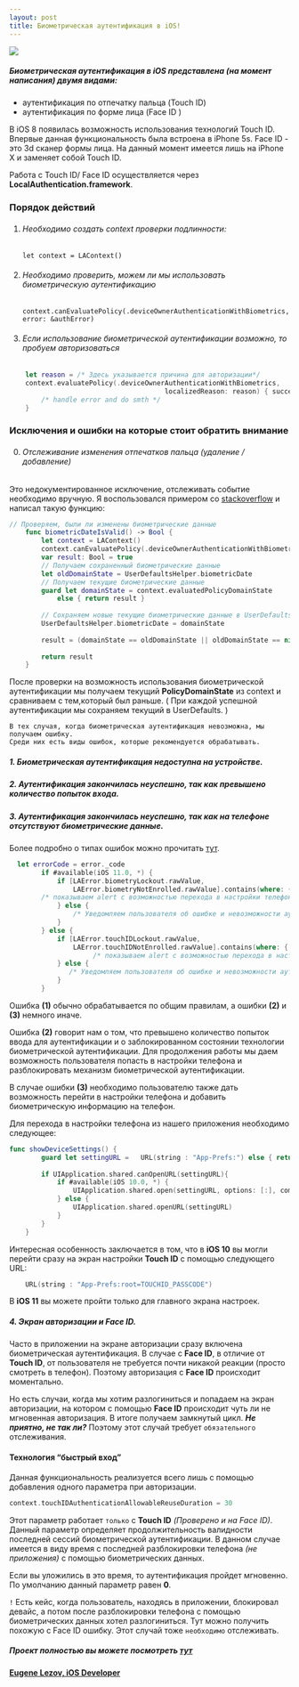 ```yaml
---
layout: post
title: Биометрическая аутентификация в iOS!
---
```


![][LOGO]
##### Биометрическая аутентификация в iOS представлена (на момент написания) двумя видами:
* аутентификация по отпечатку пальца (Touch ID)
* аутентификация по форме лица (Face ID )

В iOS 8 появилась возможность использования технологий Touch ID. Впервые данная функциональность была встроена в iPhone 5s. 
Face ID - это 3d сканер формы лица. На данный момент имеется лишь на iPhone X и заменяет собой Touch ID.

Работа с Touch ID/ Face ID осуществляется через **LocalAuthentication.framework**.

### Порядок действий
1. ###### Необходимо создать context проверки подлинности:

    ```let context = LAContext()```
2. ###### Необходимо проверить, можем ли мы использовать биометрическую аутентификацию 
    ```context.canEvaluatePolicy(.deviceOwnerAuthenticationWithBiometrics, error: &authError)```
3. ###### Если использование биометрической аутентификации возможно, то пробуем авторизоваться

``` swift
    let reason = /* Здесь указывается причина для авторизации*/
    context.evaluatePolicy(.deviceOwnerAuthenticationWithBiometrics,
                                       localizedReason: reason) { success, evaluateError in
    	/* handle error and do smth */
    }
```
    
### Исключения и ошибки на которые стоит обратить внимание

0. ###### Отслеживание изменения отпечатков пальца (удаление / добавление)
Это недокументированное исключение, отслеживать событие необходимо вручную.
Я воспользовался примером со [stackoverflow][SOFA] и написал такую функцию:
``` swift
// Проверяем, были ли изменены биометрические данные
    func biometricDateIsValid() -> Bool {
        let context = LAContext()
        context.canEvaluatePolicy(.deviceOwnerAuthenticationWithBiometrics, error: nil)
        var result: Bool = true
        // Получаем сохраненный биометрические данные
        let oldDomainState = UserDefaultsHelper.biometricDate
        // Получаем текущие биометрические данные
        guard let domainState = context.evaluatedPolicyDomainState
            else { return result }
        
        // Сохраняем новые текущие биометрические данные в UserDefaults
        UserDefaultsHelper.biometricDate = domainState
        
        result = (domainState == oldDomainState || oldDomainState == nil)
        
        return result
    }
```
После проверки на возможность использования биометрической аутентификации мы получаем текущий **PolicyDomainState** из context и сравниваем с тем,который был раньше. ( При каждой успешной аутентификации мы сохраняем текущий в UserDefaults. )

    В тех случая, когда биометрическая аутентификация невозможна, мы получаем ошибку. 
    Среди них есть виды ошибок, которые рекомендуется обрабатывать.

##### 1. Биометрическая аутентификация недоступна на устройстве.
##### 2. Аутентификация закончилась неуспешно, так как превышено количество попыток входа.
##### 3. Аутентификация закончилась неуспешно, так как на телефоне отсутствуют биометрические данные.
Более подробно о типах ошибок можно прочитать [тут][ERRORCODE].
``` swift
  let errorCode = error._code
        if #available(iOS 11.0, *) {
            if [LAError.biometryLockout.rawValue,
                LAError.biometryNotEnrolled.rawValue].contains(where: { $0 == errorCode }) {
		/* показываем alert с возможностью перехода в настройки телефона */
            } else {
                /* Уведомляем пользователя об ошибке и невозможности аутентификации*/
            }
        } else {
            if [LAError.touchIDLockout.rawValue,
                LAError.touchIDNotEnrolled.rawValue].contains(where: { $0 == errorCode }) {
                	 /* показываем alert с возможностью перехода в настройки телефона */
            } else {
               /* Уведомляем пользователя об ошибке и невозможности аутентификации*/
            }
        }
```
Ошибка **(1)** обычно обрабатывается по общим правилам, а ошибки **(2)**  и **(3)** немного иначе.

Ошибка **(2)** говорит нам о том, что превышено количество попыток ввода для аутентификации и о заблокированном состоянии технологии биометрической аутентификации. Для продолжения работы мы даем возможность пользователя попасть в настройки телефона и разблокировать механизм биометрической аутентификации.

В случае ошибки **(3)** необходимо пользователю также дать возможность перейти в настройки телефона и добавить биометрическую информацию на телефон.

Для перехода в настройки телефона из нашего приложения необходимо следующее:
``` swift
func showDeviceSettings() {
        guard let settingURL =   URL(string : "App-Prefs:") else { return }
        
        if UIApplication.shared.canOpenURL(settingURL){
            if #available(iOS 10.0, *) {
                UIApplication.shared.open(settingURL, options: [:], completionHandler: nil)
            } else {
                UIApplication.shared.openURL(settingURL)
            }
        }
    }
```

Интересная особенность заключается в том, что в **iOS 10** вы могли перейти сразу на экран настройки **Touch ID** с помощью следующего URL:
``` swift 
    URL(string : "App-Prefs:root=TOUCHID_PASSCODE") 
```
В **iOS 11** вы можете пройти только для главного экрана настроек.

##### 4. Экран авторизации и Face ID.

Часто в приложении на экране авторизации сразу включена биометрическая аутентификация. В случае c **Face ID**, в отличие от **Touch ID**, от пользователя не требуется почти никакой реакции (просто смотреть в телефон). Поэтому авторизация с **Face ID** происходит моментально. 

Но есть случаи, когда мы хотим разлогиниться и попадаем на экран авторизации,  на котором с помощью **Face ID** происходит чуть ли не мгновенная авторизация. В итоге получаем замкнутый цикл. ***Не приятно, не так ли?*** Поэтому этот случай требует `обязательного` отслеживания.

#### Технология “быстрый вход”

Данная функциональность реализуется всего лишь с помощью добавления одного параметра при авторизации.
``` swift
context.touchIDAuthenticationAllowableReuseDuration = 30
```
Этот параметр работает `только` с  **Touch ID** *(Проверено и на Face ID)*.
Данный параметр определяет продолжительность валидности последней сессий биометрической аутентификации. В данном случае имеется в виду время с последней разблокировки телефона *(не приложения)* с помощью биометрических данных.

Если вы уложились в это время, то аутентификация пройдет мгновенно.
По умолчанию данный параметр равен **0**.

`!` Есть кейс, когда пользователь, находясь в приложении, блокировал девайс, а потом после разблокировки телефона с помощью биометрических данных хотел разлогиниться. Тут можно получить похожую с Face ID ошибку. Этот случай тоже `необходимо` отслеживать.

##### Проект полностью вы можете посмотреть [тут][PROJECT]

[**Eugene Lezov, iOS Developer**][PROFILE_GITHUB]

[//]: # (These are reference links used in the body of this note and get stripped out when the markdown processor does its job. There is no need to format nicely because it shouldn't be seen. Thanks SO - http://stackoverflow.com/questions/4823468/store-comments-in-markdown-syntax)

   [LOGO]: <https://www.intego.com/mac-security-blog/wp-content/uploads/2017/10/Touch-ID-vs-Face-ID.png>
   [SOFA]: <https://stackoverflow.com/questions/25669172/ios8-touchid-detection-if-fingerprint-was-added>
   [ERRORCODE]: <https://developer.apple.com/documentation/localauthentication/laerror/code>
   [PROFILE_GITHUB]: <https://github.com/ELezov>
   [PROJECT]: <https://github.com/ELezov/iOS-BiometricLocalAuth/tree/develop>

